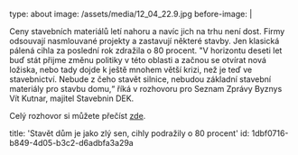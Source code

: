 type: about
image: /assets/media/12_04_22.9.jpg
before-image: |
  <p>Ceny
          stavebních materiálů letí nahoru a navíc jich na trhu není dost.
          Firmy odsouvají nasmlouvané projekty a zastavují některé stavby.
          Jen klasická pálená cihla za poslední rok zdražila o 80 procent.
          "V horizontu deseti let buď stát
            přijme změnu politiky v této oblasti a začnou se otvírat nová
            ložiska, nebo tady dojde k ještě mnohem větší krizi, než je
            teď ve stavebnictví. Nebude z čeho stavět silnice, nebudou
            základní stavební materiály pro stavbu domu,“ říká v
              rozhovoru pro Seznam Zprávy Byznys Vít Kutnar, majitel
              Stavebnin DEK.
  </p>
  <p>Celý rozhovor si můžete přečíst <a href="https://www.seznamzpravy.cz/clanek/audio-podcast-agenda-cihla-jako-ze-zlata-stavebni-material-podrazil-o-80-procent-197899">zde</a>.
  </p>
title: 'Stavět dům je jako zlý sen, cihly podražily o 80 procent'
id: 1dbf0716-b849-4d05-b3c2-d6adbfa3a29a
